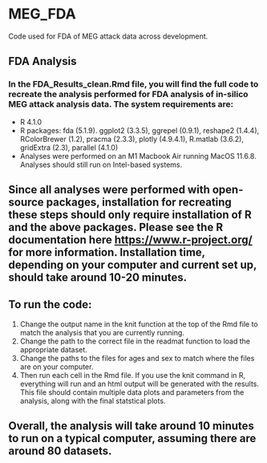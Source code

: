 # MEG_FDA
Code used for FDA of MEG attack data across development. 


## FDA Analysis
### In the FDA_Results_clean.Rmd file, you will find the full code to recreate the analysis performed for FDA analysis of in-silico MEG attack analysis data. The system requirements are:
- R 4.1.0
- R packages: fda (5.1.9). ggplot2 (3.3.5), ggrepel (0.9.1), reshape2 (1.4.4), RColorBrewer (1.2), pracma (2.3.3), plotly (4.9.4.1), R.matlab (3.6.2), gridExtra (2.3), parallel (4.1.0)
- Analyses were performed on an M1 Macbook Air running MacOS 11.6.8. Analyses should still run on Intel-based systems. 

## Since all analyses were performed with open-source packages, installation for recreating these steps should only require installation of R and the above packages. Please see the R documentation here https://www.r-project.org/ for more information. Installation time, depending on your computer and current set up, should take around 10-20 minutes. 


## To run the code:
1. Change the output name in the knit function at the top of the Rmd file to match the analysis that you are currently running. 
2. Change the path to the correct file in the readmat function to load the appropriate dataset. 
3. Change the paths to the files for ages and sex to match where the files are on your computer. 
4. Then run each cell in the Rmd file. If you use the knit command in R, everything will run and an html output will be generated with the results. This file should contain multiple data plots and parameters from the analysis, along with the final statstical plots.  

## Overall, the analysis will take around 10 minutes to run on a typical computer, assuming there are around 80 datasets.





